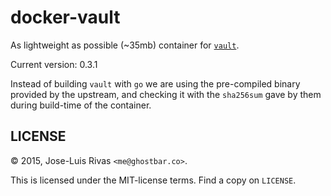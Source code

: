 # docker-vault

As lightweight as possible (~35mb) container for [`vault`](https://vaultproject.io).

Current version: 0.3.1

Instead of building `vault` with `go` we are using the pre-compiled binary provided by the upstream, and checking it with the `sha256sum` gave by them during build-time of the container.

## LICENSE
© 2015, Jose-Luis Rivas `<me@ghostbar.co>`.

This is licensed under the MIT-license terms. Find a copy on `LICENSE`.

